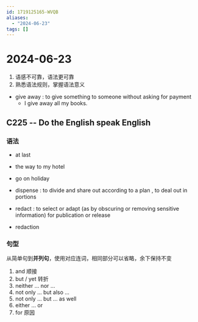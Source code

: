 ```yaml
---
id: 1719125165-WVQB
aliases:
  - "2024-06-23"
tags: []
---
```


# 2024-06-23

1. 语感不可靠，语法更可靠
2. 熟悉语法规则，掌握语法意义

- give away : to give something to someone without asking for payment 
    - I give away all my books.

## C225 -- Do the English speak English

### 语法

- at last
- the way to my hotel
- go on holiday
- dispense :  to divide and share out according to a plan , to deal out in portions

- redact : to select or adapt (as by obscuring or removing sensitive information) for publication or release
- redaction

### 句型

从简单句到**并列句**，使用对应连词，相同部分可以省略，余下保持不变

1. and 顺接
2. but / yet 转折
3. neither ... nor ...
4. not only ... but also ...
5. not only ... but ... as well
6. either ... or
7. for 原因
